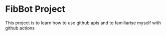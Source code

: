 # FibBot Project

This project is to learn how to  use github apis and to familiarise myself with github actions
